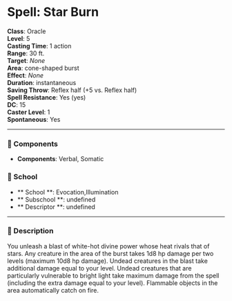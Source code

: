 
# Spell: Star Burn
**Class**: Oracle  
**Level**: 5  
**Casting Time**: 1 action  
**Range**: 30 ft.  
**Target**: _None_  
**Area**: cone-shaped burst  
**Effect**: _None_  
**Duration**: instantaneous  
**Saving Throw**: Reflex half (+5 vs. Reflex half)  
**Spell Resistance**: Yes (yes)  
**DC**: 15  
**Caster Level**: 1  
**Spontaneous**: Yes

---

### 🔮 Components
- **Components**: Verbal, Somatic

### 🏫 School
- ** School **: Evocation,Illumination
- ** Subschool **: undefined
- ** Descriptor **: undefined
---

### 📜 Description
You unleash a blast of white-hot divine power whose heat rivals that of stars. Any creature in the area of the burst takes 1d8 hp damage per two levels (maximum 10d8 hp damage). Undead creatures in the blast take additional damage equal to your level. Undead creatures that are particularly vulnerable to bright light take maximum damage from the spell (including the extra damage equal to your level). Flammable objects in the area automatically catch on fire.
